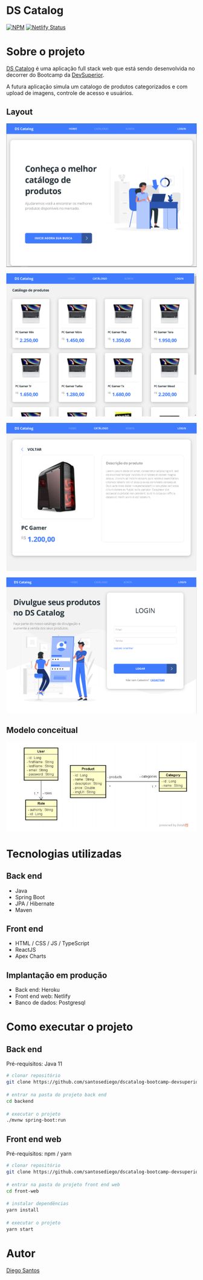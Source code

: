 # DS Catalog
[![NPM](https://img.shields.io/npm/l/react)](https://github.com/santosediego/dscatalog-bootcamp-devsuperior/blob/main/LICENSE) 
[![Netlify Status](https://api.netlify.com/api/v1/badges/705c749c-fb0d-493b-a914-8fbffb7b5daf/deploy-status)](https://app.netlify.com/sites/dscatalogdiegosantos/deploys)

# Sobre o projeto

[DS Catalog](https://dscatalogdiegosantos.netlify.app "Site do DSCatalog") é uma aplicação full stack web que está sendo desenvolvida no decorrer do Bootcamp da [DevSuperior](https://devsuperior.com "Site da DevSuperior").

A futura aplicação simula um catalogo de produtos categorizados e com upload de imagens, controle de acesso e usuários.

## Layout
![DsCatalog Home](https://github.com/santosediego/assets/blob/main/dscatalog/dscatalog_page_home.png)

![DsCatalog Catalogo](https://github.com/santosediego/assets/blob/main/dscatalog/dscatalog_page_catalog.png)

![DsCatalog Produto](https://github.com/santosediego/assets/blob/main/dscatalog/dscatalog_page_product.png)

![DsCatalog Login](https://github.com/santosediego/assets/blob/main/dscatalog/dscatalog_page_login.png)

## Modelo conceitual
![Modelo Conceitual](https://github.com/santosediego/assets/blob/main/dscatalog/dscatalog_modelo_conceitual.png)

# Tecnologias utilizadas
## Back end
- Java
- Spring Boot
- JPA / Hibernate
- Maven
## Front end
- HTML / CSS / JS / TypeScript
- ReactJS
- Apex Charts
## Implantação em produção
- Back end: Heroku
- Front end web: Netlify
- Banco de dados: Postgresql

# Como executar o projeto

## Back end
Pré-requisitos: Java 11

```bash
# clonar repositório
git clone https://github.com/santosediego/dscatalog-bootcamp-devsuperior.git

# entrar na pasta do projeto back end
cd backend

# executar o projeto
./mvnw spring-boot:run
```

## Front end web
Pré-requisitos: npm / yarn

```bash
# clonar repositório
git clone https://github.com/santosediego/dscatalog-bootcamp-devsuperior.git

# entrar na pasta do projeto front end web
cd front-web

# instalar dependências
yarn install

# executar o projeto
yarn start
```

# Autor

[Diego Santos](https://www.linkedin.com/in/santosediego/ "Perfil Linkedin Diego Santos")

